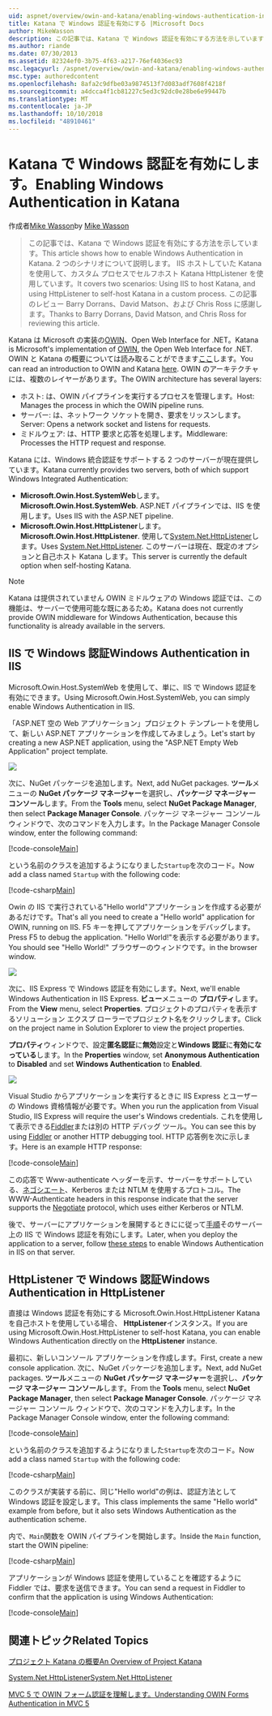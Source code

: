 ```yaml
---
uid: aspnet/overview/owin-and-katana/enabling-windows-authentication-in-katana
title: Katana で Windows 認証を有効にする |Microsoft Docs
author: MikeWasson
description: この記事では、Katana で Windows 認証を有効にする方法を示しています。 2 つのシナリオについて説明します IIS ホストしていた Katana を使用して、セルフホスト Kat HttpListener を使用しています.。
ms.author: riande
ms.date: 07/30/2013
ms.assetid: 82324ef0-3b75-4f63-a217-76ef4036ec93
msc.legacyurl: /aspnet/overview/owin-and-katana/enabling-windows-authentication-in-katana
msc.type: authoredcontent
ms.openlocfilehash: 8afa2c9dfbe03a9874513f7d083adf7608f4218f
ms.sourcegitcommit: a4dcca4f1cb81227c5ed3c92dc0e28be6e99447b
ms.translationtype: MT
ms.contentlocale: ja-JP
ms.lasthandoff: 10/10/2018
ms.locfileid: "48910461"
---
```

<a name="enabling-windows-authentication-in-katana"></a><span data-ttu-id="09ba4-104">Katana で Windows 認証を有効にします。</span><span class="sxs-lookup"><span data-stu-id="09ba4-104">Enabling Windows Authentication in Katana</span></span>
====================
<span data-ttu-id="09ba4-105">作成者[Mike Wasson](https://github.com/MikeWasson)</span><span class="sxs-lookup"><span data-stu-id="09ba4-105">by [Mike Wasson](https://github.com/MikeWasson)</span></span>

> <span data-ttu-id="09ba4-106">この記事では、Katana で Windows 認証を有効にする方法を示しています。</span><span class="sxs-lookup"><span data-stu-id="09ba4-106">This article shows how to enable Windows Authentication in Katana.</span></span> <span data-ttu-id="09ba4-107">2 つのシナリオについて説明します。 IIS ホストしていた Katana を使用して、カスタム プロセスでセルフホスト Katana HttpListener を使用しています。</span><span class="sxs-lookup"><span data-stu-id="09ba4-107">It covers two scenarios: Using IIS to host Katana, and using HttpListener to self-host Katana in a custom process.</span></span> <span data-ttu-id="09ba4-108">この記事のレビュー Barry Dorrans、David Matson、および Chris Ross に感謝します。</span><span class="sxs-lookup"><span data-stu-id="09ba4-108">Thanks to Barry Dorrans, David Matson, and Chris Ross for reviewing this article.</span></span>


<span data-ttu-id="09ba4-109">Katana は Microsoft の実装の[OWIN](http://owin.org/)、Open Web Interface for .NET。</span><span class="sxs-lookup"><span data-stu-id="09ba4-109">Katana is Microsoft's implementation of [OWIN](http://owin.org/), the Open Web Interface for .NET.</span></span> <span data-ttu-id="09ba4-110">OWIN と Katana の概要については読み取ることができます[ここ](an-overview-of-project-katana.md)します。</span><span class="sxs-lookup"><span data-stu-id="09ba4-110">You can read an introduction to OWIN and Katana [here](an-overview-of-project-katana.md).</span></span> <span data-ttu-id="09ba4-111">OWIN のアーキテクチャには、複数のレイヤーがあります。</span><span class="sxs-lookup"><span data-stu-id="09ba4-111">The OWIN architecture has several layers:</span></span>

- <span data-ttu-id="09ba4-112">ホスト: は、OWIN パイプラインを実行するプロセスを管理します。</span><span class="sxs-lookup"><span data-stu-id="09ba4-112">Host: Manages the process in which the OWIN pipeline runs.</span></span>
- <span data-ttu-id="09ba4-113">サーバー: は、ネットワーク ソケットを開き、要求をリッスンします。</span><span class="sxs-lookup"><span data-stu-id="09ba4-113">Server: Opens a network socket and listens for requests.</span></span>
- <span data-ttu-id="09ba4-114">ミドルウェア: は、HTTP 要求と応答を処理します。</span><span class="sxs-lookup"><span data-stu-id="09ba4-114">Middleware: Processes the HTTP request and response.</span></span>

<span data-ttu-id="09ba4-115">Katana には、Windows 統合認証をサポートする 2 つのサーバーが現在提供しています。</span><span class="sxs-lookup"><span data-stu-id="09ba4-115">Katana currently provides two servers, both of which support Windows Integrated Authentication:</span></span>

- <span data-ttu-id="09ba4-116">**Microsoft.Owin.Host.SystemWeb**します。</span><span class="sxs-lookup"><span data-stu-id="09ba4-116">**Microsoft.Owin.Host.SystemWeb**.</span></span> <span data-ttu-id="09ba4-117">ASP.NET パイプラインでは、IIS を使用します。</span><span class="sxs-lookup"><span data-stu-id="09ba4-117">Uses IIS with the ASP.NET pipeline.</span></span>
- <span data-ttu-id="09ba4-118">**Microsoft.Owin.Host.HttpListener**します。</span><span class="sxs-lookup"><span data-stu-id="09ba4-118">**Microsoft.Owin.Host.HttpListener**.</span></span> <span data-ttu-id="09ba4-119">使用して[System.Net.HttpListener](https://msdn.microsoft.com/library/system.net.httplistener.aspx)します。</span><span class="sxs-lookup"><span data-stu-id="09ba4-119">Uses [System.Net.HttpListener](https://msdn.microsoft.com/library/system.net.httplistener.aspx).</span></span> <span data-ttu-id="09ba4-120">このサーバーは現在、既定のオプションと自己ホスト Katana します。</span><span class="sxs-lookup"><span data-stu-id="09ba4-120">This server is currently the default option when self-hosting Katana.</span></span>

> [!NOTE]
> <span data-ttu-id="09ba4-121">Katana は提供されていません OWIN ミドルウェアの Windows 認証では、この機能は、サーバーで使用可能な既にあるため。</span><span class="sxs-lookup"><span data-stu-id="09ba4-121">Katana does not currently provide OWIN middleware for Windows Authentication, because this functionality is already available in the servers.</span></span>

## <a name="windows-authentication-in-iis"></a><span data-ttu-id="09ba4-122">IIS で Windows 認証</span><span class="sxs-lookup"><span data-stu-id="09ba4-122">Windows Authentication in IIS</span></span>

<span data-ttu-id="09ba4-123">Microsoft.Owin.Host.SystemWeb を使用して、単に、IIS で Windows 認証を有効にできます。</span><span class="sxs-lookup"><span data-stu-id="09ba4-123">Using Microsoft.Owin.Host.SystemWeb, you can simply enable Windows Authentication in IIS.</span></span>

<span data-ttu-id="09ba4-124">「ASP.NET 空の Web アプリケーション」プロジェクト テンプレートを使用して、新しい ASP.NET アプリケーションを作成してみましょう。</span><span class="sxs-lookup"><span data-stu-id="09ba4-124">Let's start by creating a new ASP.NET application, using the "ASP.NET Empty Web Application" project template.</span></span>

![](enabling-windows-authentication-in-katana/_static/image1.png)

<span data-ttu-id="09ba4-125">次に、NuGet パッケージを追加します。</span><span class="sxs-lookup"><span data-stu-id="09ba4-125">Next, add NuGet packages.</span></span> <span data-ttu-id="09ba4-126">**ツール**メニューの  **NuGet パッケージ マネージャー**を選択し、**パッケージ マネージャー コンソール**します。</span><span class="sxs-lookup"><span data-stu-id="09ba4-126">From the **Tools** menu, select **NuGet Package Manager**, then select **Package Manager Console**.</span></span> <span data-ttu-id="09ba4-127">パッケージ マネージャー コンソール ウィンドウで、次のコマンドを入力します。</span><span class="sxs-lookup"><span data-stu-id="09ba4-127">In the Package Manager Console window, enter the following command:</span></span>

[!code-console[Main](enabling-windows-authentication-in-katana/samples/sample1.cmd)]

<span data-ttu-id="09ba4-128">という名前のクラスを追加するようになりました`Startup`を次のコード。</span><span class="sxs-lookup"><span data-stu-id="09ba4-128">Now add a class named `Startup` with the following code:</span></span>

[!code-csharp[Main](enabling-windows-authentication-in-katana/samples/sample2.cs)]

<span data-ttu-id="09ba4-129">Owin の IIS で実行されている"Hello world"アプリケーションを作成する必要があるだけです。</span><span class="sxs-lookup"><span data-stu-id="09ba4-129">That's all you need to create a "Hello world" application for OWIN, running on IIS.</span></span> <span data-ttu-id="09ba4-130">F5 キーを押してアプリケーションをデバッグします。</span><span class="sxs-lookup"><span data-stu-id="09ba4-130">Press F5 to debug the application.</span></span> <span data-ttu-id="09ba4-131">"Hello World!"を表示する必要があります。</span><span class="sxs-lookup"><span data-stu-id="09ba4-131">You should see "Hello World!"</span></span> <span data-ttu-id="09ba4-132">ブラウザーのウィンドウです。</span><span class="sxs-lookup"><span data-stu-id="09ba4-132">in the browser window.</span></span>

![](enabling-windows-authentication-in-katana/_static/image2.png)

<span data-ttu-id="09ba4-133">次に、IIS Express で Windows 認証を有効にします。</span><span class="sxs-lookup"><span data-stu-id="09ba4-133">Next, we'll enable Windows Authentication in IIS Express.</span></span> <span data-ttu-id="09ba4-134">**ビュー**メニューの **プロパティ**します。</span><span class="sxs-lookup"><span data-stu-id="09ba4-134">From the **View** menu, select **Properties**.</span></span> <span data-ttu-id="09ba4-135">プロジェクトのプロパティを表示するソリューション エクスプ ローラーでプロジェクト名をクリックします。</span><span class="sxs-lookup"><span data-stu-id="09ba4-135">Click on the project name in Solution Explorer to view the project properties.</span></span>

<span data-ttu-id="09ba4-136">**プロパティ**ウィンドウで、設定**匿名認証**に**無効**設定と**Windows 認証**に**有効になっている**します。</span><span class="sxs-lookup"><span data-stu-id="09ba4-136">In the **Properties** window, set **Anonymous Authentication** to **Disabled** and set **Windows Authentication** to **Enabled**.</span></span>

![](enabling-windows-authentication-in-katana/_static/image3.png)

<span data-ttu-id="09ba4-137">Visual Studio からアプリケーションを実行するときに IIS Express とユーザーの Windows 資格情報が必要です。</span><span class="sxs-lookup"><span data-stu-id="09ba4-137">When you run the application from Visual Studio, IIS Express will require the user's Windows credentials.</span></span> <span data-ttu-id="09ba4-138">これを使用して表示できる[Fiddler](http://fiddler2.com/home)または別の HTTP デバッグ ツール。</span><span class="sxs-lookup"><span data-stu-id="09ba4-138">You can see this by using [Fiddler](http://fiddler2.com/home) or another HTTP debugging tool.</span></span> <span data-ttu-id="09ba4-139">HTTP 応答例を次に示します。</span><span class="sxs-lookup"><span data-stu-id="09ba4-139">Here is an example HTTP response:</span></span>

[!code-console[Main](enabling-windows-authentication-in-katana/samples/sample3.cmd?highlight=1,5-6)]

<span data-ttu-id="09ba4-140">この応答で Www-authenticate ヘッダーを示す、サーバーをサポートしている、[ネゴシエート](http://www.ietf.org/rfc/rfc4559.txt)、Kerberos または NTLM を使用するプロトコル。</span><span class="sxs-lookup"><span data-stu-id="09ba4-140">The WWW-Authenticate headers in this response indicate that the server supports the [Negotiate](http://www.ietf.org/rfc/rfc4559.txt) protocol, which uses either Kerberos or NTLM.</span></span>

<span data-ttu-id="09ba4-141">後で、サーバーにアプリケーションを展開するときにに従って[手順](https://www.iis.net/configreference/system.webserver/security/authentication/windowsauthentication)そのサーバー上の IIS で Windows 認証を有効にします。</span><span class="sxs-lookup"><span data-stu-id="09ba4-141">Later, when you deploy the application to a server, follow [these steps](https://www.iis.net/configreference/system.webserver/security/authentication/windowsauthentication) to enable Windows Authentication in IIS on that server.</span></span>

## <a name="windows-authentication-in-httplistener"></a><span data-ttu-id="09ba4-142">HttpListener で Windows 認証</span><span class="sxs-lookup"><span data-stu-id="09ba4-142">Windows Authentication in HttpListener</span></span>

<span data-ttu-id="09ba4-143">直接は Windows 認証を有効にする Microsoft.Owin.Host.HttpListener Katana を自己ホストを使用している場合、 **HttpListener**インスタンス。</span><span class="sxs-lookup"><span data-stu-id="09ba4-143">If you are using Microsoft.Owin.Host.HttpListener to self-host Katana, you can enable Windows Authentication directly on the **HttpListener** instance.</span></span>

<span data-ttu-id="09ba4-144">最初に、新しいコンソール アプリケーションを作成します。</span><span class="sxs-lookup"><span data-stu-id="09ba4-144">First, create a new console application.</span></span> <span data-ttu-id="09ba4-145">次に、NuGet パッケージを追加します。</span><span class="sxs-lookup"><span data-stu-id="09ba4-145">Next, add NuGet packages.</span></span> <span data-ttu-id="09ba4-146">**ツール**メニューの  **NuGet パッケージ マネージャー**を選択し、**パッケージ マネージャー コンソール**します。</span><span class="sxs-lookup"><span data-stu-id="09ba4-146">From the **Tools** menu, select **NuGet Package Manager**, then select **Package Manager Console**.</span></span> <span data-ttu-id="09ba4-147">パッケージ マネージャー コンソール ウィンドウで、次のコマンドを入力します。</span><span class="sxs-lookup"><span data-stu-id="09ba4-147">In the Package Manager Console window, enter the following command:</span></span>

[!code-console[Main](enabling-windows-authentication-in-katana/samples/sample4.cmd)]

<span data-ttu-id="09ba4-148">という名前のクラスを追加するようになりました`Startup`を次のコード。</span><span class="sxs-lookup"><span data-stu-id="09ba4-148">Now add a class named `Startup` with the following code:</span></span>

[!code-csharp[Main](enabling-windows-authentication-in-katana/samples/sample5.cs)]

<span data-ttu-id="09ba4-149">このクラスが実装する前に、同じ"Hello world"の例は、認証方法として Windows 認証を設定します。</span><span class="sxs-lookup"><span data-stu-id="09ba4-149">This class implements the same "Hello world" example from before, but it also sets Windows Authentication as the authentication scheme.</span></span>

<span data-ttu-id="09ba4-150">内で、`Main`関数を OWIN パイプラインを開始します。</span><span class="sxs-lookup"><span data-stu-id="09ba4-150">Inside the `Main` function, start the OWIN pipeline:</span></span>

[!code-csharp[Main](enabling-windows-authentication-in-katana/samples/sample6.cs)]

<span data-ttu-id="09ba4-151">アプリケーションが Windows 認証を使用していることを確認するように Fiddler では、要求を送信できます。</span><span class="sxs-lookup"><span data-stu-id="09ba4-151">You can send a request in Fiddler to confirm that the application is using Windows Authentication:</span></span>

[!code-console[Main](enabling-windows-authentication-in-katana/samples/sample7.cmd?highlight=1,4-5)]

## <a name="related-topics"></a><span data-ttu-id="09ba4-152">関連トピック</span><span class="sxs-lookup"><span data-stu-id="09ba4-152">Related Topics</span></span>

[<span data-ttu-id="09ba4-153">プロジェクト Katana の概要</span><span class="sxs-lookup"><span data-stu-id="09ba4-153">An Overview of Project Katana</span></span>](an-overview-of-project-katana.md)

[<span data-ttu-id="09ba4-154">System.Net.HttpListener</span><span class="sxs-lookup"><span data-stu-id="09ba4-154">System.Net.HttpListener</span></span>](https://msdn.microsoft.com/library/system.net.httplistener.aspx)

[<span data-ttu-id="09ba4-155">MVC 5 で OWIN フォーム認証を理解します。</span><span class="sxs-lookup"><span data-stu-id="09ba4-155">Understanding OWIN Forms Authentication in MVC 5</span></span>](https://blogs.msdn.com/b/webdev/archive/2013/07/03/understanding-owin-forms-authentication-in-mvc-5.aspx)
